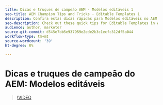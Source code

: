 ```yaml
---
title: Dicas e truques de campeão AEM - Modelos editáveis 1
seo-title: AEM Champion Tips and Tricks - Editable Templates 1
description: Confira estas dicas rápidas para Modelos editáveis no AEM Sites por AEM Campeão e especialista, Greg Dimeris. Experimente-os em sua instância hoje mesmo.
seo-description: Check out these quick tips for Editable Templates in AEM Sites by AEM Champion and expert, Greg Dimeris. Try them out in your instance today.
audience: author, marketer
source-git-commit: d545e7bb5e937959e2ede2b3c1ecfc312df5a044
workflow-type: tm+mt
source-wordcount: '39'
ht-degree: 0%

---
```



# Dicas e truques de campeão do AEM: Modelos editáveis

>[!VIDEO](https://video.tv.adobe.com/v/3409424)
